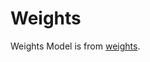 # Weights

Weights Model is from [weights](https://github.com/justadudewhohacks/face-api.js/tree/master/weights).
